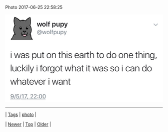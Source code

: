 <!--
title: Photo 2017-06-25 22
date: 2020-06-28T15:27:00.168Z
tags: photo
-->


Photo 2017-06-25 22:58:25

![](162254277784-0.jpg)

<!--BOTTOM-POST-NAVIGATION-->
---

| [Tags](tags.md) | [photo](tag-photo.md) |

| [Newer](162252992354.md) | [Top](index.md) | [Older](162270930292.md) |